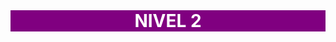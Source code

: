 <style>
    body{
        background-image: url('./img/Nivel2Diseño.avif');
        background-size: cover;
        background-repeat: no-repeat;
        background-position: center;
    }

    h1{
        background: purple;
        color: white;
        display: flex;
        justify-content: center;
        align-items: center;
        margin: 0;
    }
</style>

<h1>NIVEL 2</h1>